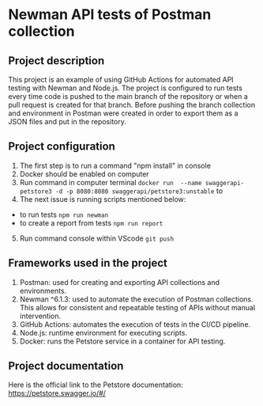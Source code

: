 # Newman API tests of Postman collection

## Project description

This project is an example of using GitHub Actions for automated API testing with Newman and Node.js. The project is configured to run tests every time code is pushed to the main branch of the repository or when a pull request is created for that branch. Before pushing the branch collection and environment in Postman were created in order to export them as a JSON files and put in the repository.

## Project configuration

1. The first step is to run a command "npm install" in console
2. Docker should be enabled on computer
3. Run command in computer terminal `docker run  --name swaggerapi-petstore3 -d -p 8080:8080 swaggerapi/petstore3:unstable` to 
4. The next issue is running scripts mentioned below:
- to run tests `npm run newman`
- to create a report from tests `npm run report`
5. Run command console within VScode `git push`

## Frameworks used in the project

1. Postman: used for creating and exporting API collections and environments.
2. Newman ^6.1.3: used to automate the execution of Postman collections. This allows for consistent and repeatable testing of APIs without manual intervention.
3. GitHub Actions: automates the execution of tests in the CI/CD pipeline.
4. Node.js: runtime environment for executing scripts.
5. Docker: runs the Petstore service in a container for API testing.

## Project documentation

Here is the official link to the Petstore documentation: https://petstore.swagger.io/#/
